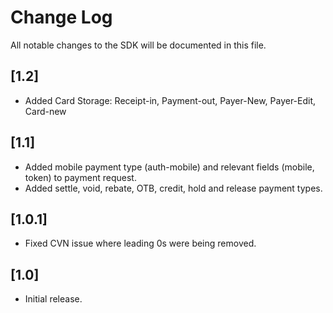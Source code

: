 # Change Log
All notable changes to the SDK will be documented in this file.

## [1.2]
- Added Card Storage: Receipt-in, Payment-out, Payer-New, Payer-Edit, Card-new

## [1.1]
- Added mobile payment type (auth-mobile) and relevant fields (mobile, token) to payment request.
- Added settle, void, rebate, OTB, credit, hold and release payment types.

## [1.0.1]
- Fixed CVN issue where leading 0s were being removed.

## [1.0]
- Initial release.
